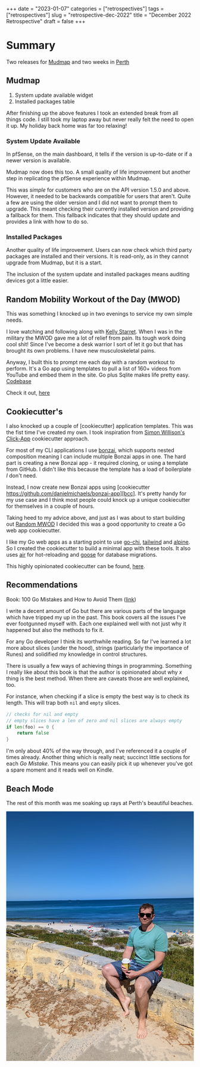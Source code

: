 +++
date = "2023-01-07"
categories = ["retrospectives"]
tags = ["retrospectives"]
slug = "retrospective-dec-2022"
title = "December 2022 Retrospective"
draft = false
+++

# Summary

Two releases for [Mudmap] and two weeks in [Perth]

## Mudmap

1. System update available widget
2. Installed packages table

After finishing up the above features I took an extended break from all things code. I still
took my laptop away but never really felt the need to open it up. My holiday back home was
far too relaxing!

### System Update Available

In pfSense, on the main dashboard, it tells if the version is up-to-date or if a 
newer version is available.

Mudmap now does this too. A small quality of life improvement but another step in replicating
the pfSense experience within Mudmap.

This was *simple* for customers who are on the API version 1.5.0 and above. However, it needed
to be backwards compatible for users that aren't. Quite a few are using the older version and I
did not want to prompt them to upgrade. This meant checking their currently installed version 
and providing a fallback for them. This fallback indicates that they should update and provides
a link with how to do so.

### Installed Packages

Another quality of life improvement. Users can now check which third party packages are installed
and their versions. It is read-only, as in they cannot upgrade from Mudmap, but it is a start.

The inclusion of the system update and installed packages means auditing devices got a little easier.

## Random Mobility Workout of the Day (MWOD)

This was something I knocked up in two evenings to service my own simple needs.

I love watching and following along with [Kelly Starret][kstarr]. When I was in the military
the MWOD gave me a lot of relief from pain. Its tough work doing cool shit! Since I've become
a desk warrior I sort of let it go but that has brought its own problems. I have new musculoskeletal 
pains.

Anyway, I built this to prompt me each day with a random workout to perform. It's a Go app using 
templates to pull a list of 160+ videos from YouTube and embed them in the site. Go plus Sqlite 
makes life pretty easy. [Codebase](https://github.com/danielmichaels/rmwod)

Check it out, [here][rmwod]

## Cookiecutter's

I also knocked up a couple of [cookiecutter] application templates. This was the fist time I've
created my own. I took inspiration from [Simon Willison's][sw] [Click-App][ca] cookiecutter 
approach.

For most of my CLI applications I use [bonzai](https://github.com/rwxrob/bonzai), which supports
nested composition meaning I can include multiple Bonzai apps in one. The hard part is creating a
new Bonzai app - it required cloning, or using a template from GitHub. I didn't like this because
the template has a load of boilerplate *I* don't need.

Instead, I now create new Bonzai apps using 
[cookiecutter https://github.com/danielmichaels/bonzai-app][bcc]. It's pretty handy for my use case
and I think most people could knock up a unique cookiecutter for themselves in a couple of hours.

Taking heed to my advice above, and just as I was about to start building out [Random MWOD][rmwod]
I decided this was a good opportunity to create a Go web app cookiecutter.

I like my Go web apps as a starting point to use [go-chi], [tailwind] and [alpine]. So I 
created the cookiecutter to build a minimal app with these tools. It also uses [air] for 
hot-reloading and [goose] for database migrations.

This highly opinionated cookiecutter can be found, [here][gcc].

## Recommendations

Book: 100 Go Mistakes and How to Avoid Them ([link](https://www.manning.com/books/100-go-mistakes-and-how-to-avoid-them))

I write a decent amount of Go but there are various parts of the language which have tripped my 
up in the past. This book covers all the issues I've ever footgunned myself with. Each one explained
well with not just why it happened but also the methods to fix it.

For any Go developer I think its worthwhile reading. So far I've learned a lot more about slices 
(under the hood), strings (particularly the importance of Runes) and solidified my knowledge in
control structures.

There is usually a few ways of achieving things in programming. Something I really like about 
this book is that the author is opinionated about why *x* thing is the best method. When 
there are caveats those are well explained, too. 

For instance, when checking if a slice is empty the best way is to check its length. This will 
trap both `nil` and `empty` slices.

```go
// checks for nil and empty
// empty slices have a len of zero and nil slices are always empty
if len(foo) == 0 { 
	return false
}
```

I'm only about 40% of the way through, and I've referenced it a couple of times already. Another 
thing which is really neat; succinct little sections for each *Go Mistake*. This means you can easily
pick it up whenever you've got a spare moment and it reads well on Kindle.

## Beach Mode

The rest of this month was me soaking up rays at Perth's beautiful beaches.

![](beach-mode.jpeg 'chilling at the beach')

[mudmap]: https://mudmap.io/?utm_campaign=retro-nov-22&utm_source=danielms&utm_medium=blog
[perth]: https://en.wikipedia.org/wiki/Perth 
[kstarr]: https://en.wikipedia.org/wiki/Kelly_Starrett
[rmwod]: https://randommwod.com?utm_source=danielms
[sw]: https://simonwillison.net/
[ca]: https://github.com/simonw/click-app
[bcc]: https://github.com/danielmichaels/bonzai-app
[gcc]: https://github.com/danielmichaels/go-web-app
[tailwind]: https://tailwindcss.com
[go-chi]: https://github.com/go-chi/chi
[alpine]: https://alpinejs.dev
[goose]: https://github.com/pressly/goose
[air]: https://github.com/cosmtrek/air
